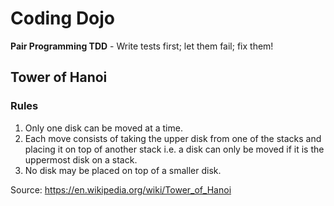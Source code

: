 # Coding Dojo

**Pair Programming TDD** - Write tests first; let them fail; fix them!

## Tower of Hanoi

### Rules

1. Only one disk can be moved at a time.
2. Each move consists of taking the upper disk from one of the stacks and placing it on top of another stack i.e. a disk can only be moved if it is the uppermost disk on a stack.
3. No disk may be placed on top of a smaller disk.

Source: https://en.wikipedia.org/wiki/Tower_of_Hanoi
